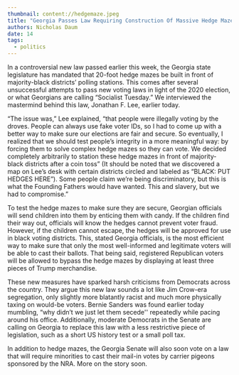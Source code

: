 ```yaml
---
thumbnail: content://hedgemaze.jpeg
title: "Georgia Passes Law Requiring Construction Of Massive Hedge Mazes In Front Of Majority-Black Districts’ Polling Places"
authors: Nicholas Daum
date: 14
tags:
  - politics
---
```


In a controversial new law passed earlier this week, the Georgia state legislature has mandated that 20-foot hedge mazes be built in front of majority-black districts’ polling stations. This comes after several unsuccessful attempts to pass new voting laws in light of the 2020 election, or what Georgians are calling “Socialist Tuesday.” We interviewed the mastermind behind this law, Jonathan F. Lee, earlier today.

“The issue was,” Lee explained, “that people were illegally voting by the droves. People can always use fake voter IDs, so I had to come up with a better way to make sure our elections are fair and secure. So eventually, I realized that we should test people’s integrity in a more meaningful way: by forcing them to solve complex hedge mazes so they can vote. We decided completely arbitrarily to station these hedge mazes in front of majority-black districts after a coin toss” (It should be noted that we discovered a map on Lee’s desk with certain districts circled and labeled as “BLACK: PUT HEDGES HERE”). Some people claim we’re being discriminatory, but this is what the Founding Fathers would have wanted. This and slavery, but we had to compromise.” 

To test the hedge mazes to make sure they are secure, Georgian officials will send children into them by enticing them with candy. If the children find their way out, officials will know the hedges cannot prevent voter fraud. However, if the children cannot escape, the hedges will be approved for use in black voting districts. This, stated Georgia officials, is the most efficient way to make sure that only the most well-informed and legitimate voters will be able to cast their ballots. That being said, registered Republican voters will be allowed to bypass the hedge mazes by displaying at least three pieces of Trump merchandise.

These new measures have sparked harsh criticisms from Democrats across the country. They argue this new law sounds a lot like Jim Crow-era segregation, only slightly more blatantly racist and much more physically taxing on would-be voters. Bernie Sanders was found earlier today mumbling, “why didn’t we just let them secede'' repeatedly while pacing around his office. Additionally, moderate Democrats in the Senate are calling on Georgia to replace this law with a less restrictive piece of legislation, such as a short US history test or a small poll tax.

In addition to hedge mazes, the Georgia Senate will also soon vote on a law that will require minorities to cast their mail-in votes by carrier pigeons sponsored by the NRA. More on the story soon.